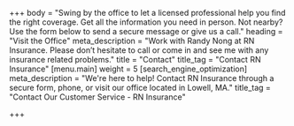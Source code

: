 +++
body = "Swing by the office to let a licensed professional help you find the right coverage. Get all the information you need in person. Not nearby? Use the form below to send a secure message or give us a call."
heading = "Visit the Office"
meta_description = "Work with Randy Nong at RN Insurance. Please don’t hesitate to call or come in and see me with any insurance related problems."
title = "Contact"
title_tag = "Contact RN Insurance"
[menu.main]
weight = 5
[search_engine_optimization]
meta_description = "We're here to help! Contact RN Insurance through a secure form, phone, or visit our office located in Lowell, MA."
title_tag = "Contact Our Customer Service - RN Insurance"

+++
